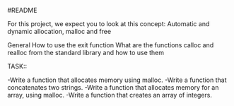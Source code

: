 #README

For this project, we expect you to look at this concept:
 Automatic and dynamic allocation, malloc and free

General
How to use the exit function
What are the functions calloc and realloc from the standard library and how to use them

TASK::

-Write a function that allocates memory using malloc.
-Write a function that concatenates two strings.
-Write a function that allocates memory for an array, using malloc.
-Write a function that creates an array of integers.
